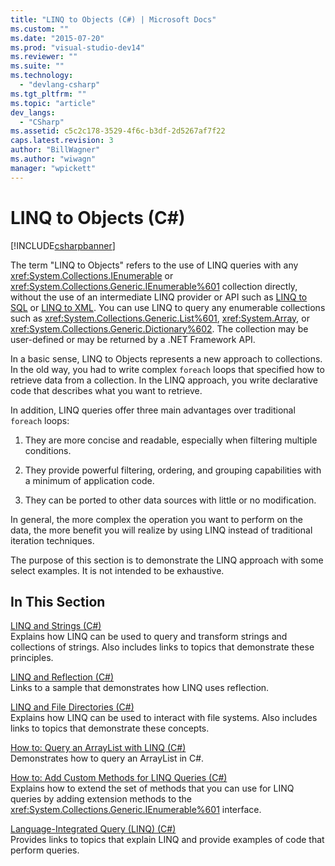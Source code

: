 ```yaml
---
title: "LINQ to Objects (C#) | Microsoft Docs"
ms.custom: ""
ms.date: "2015-07-20"
ms.prod: "visual-studio-dev14"
ms.reviewer: ""
ms.suite: ""
ms.technology: 
  - "devlang-csharp"
ms.tgt_pltfrm: ""
ms.topic: "article"
dev_langs: 
  - "CSharp"
ms.assetid: c5c2c178-3529-4f6c-b3df-2d5267af7f22
caps.latest.revision: 3
author: "BillWagner"
ms.author: "wiwagn"
manager: "wpickett"
---
```

# LINQ to Objects (C#)
[!INCLUDE[csharpbanner](../../../../csharp/includes/csharpbanner.md)]

The term "LINQ to Objects" refers to the use of LINQ queries with any <xref:System.Collections.IEnumerable> or <xref:System.Collections.Generic.IEnumerable%601> collection directly, without the use of an intermediate LINQ provider or API such as [LINQ to SQL](../Topic/LINQ%20to%20SQL.md) or [LINQ to XML](../Topic/LINQ%20to%20XML.md). You can use LINQ to query any enumerable collections such as <xref:System.Collections.Generic.List%601>, <xref:System.Array>, or <xref:System.Collections.Generic.Dictionary%602>. The collection may be user-defined or may be returned by a .NET Framework API.  
  
 In a basic sense, LINQ to Objects represents a new approach to collections. In the old way, you had to write complex `foreach` loops that specified how to retrieve data from a collection. In the LINQ approach, you write declarative code that describes what you want to retrieve.  
  
 In addition, LINQ queries offer three main advantages over traditional `foreach` loops:  
  
1.  They are more concise and readable, especially when filtering multiple conditions.  
  
2.  They provide powerful filtering, ordering, and grouping capabilities with a minimum of application code.  
  
3.  They can be ported to other data sources with little or no modification.  
  
 In general, the more complex the operation you want to perform on the data, the more benefit you will realize by using LINQ instead of traditional iteration techniques.  
  
 The purpose of this section is to demonstrate the LINQ approach with some select examples. It is not intended to be exhaustive.  
  
## In This Section  
 [LINQ and Strings (C#)](../../../../csharp/programming-guide/concepts/linq/linq-and-strings.md)  
 Explains how LINQ can be used to query and transform strings and collections of strings. Also includes links to topics that demonstrate these principles.  
  
 [LINQ and Reflection (C#)](../../../../csharp/programming-guide/concepts/linq/linq-and-reflection.md)  
 Links to a sample that demonstrates how LINQ uses reflection.  
  
 [LINQ and File Directories (C#)](../../../../csharp/programming-guide/concepts/linq/linq-and-file-directories.md)  
 Explains how LINQ can be used to interact with file systems. Also includes links to topics that demonstrate these concepts.  
  
 [How to: Query an ArrayList with LINQ (C#)](../../../../csharp/programming-guide/concepts/linq/how-to-query-an-arraylist-with-linq.md)  
 Demonstrates how to query an ArrayList in C#.  
  
 [How to: Add Custom Methods for LINQ Queries (C#)](../../../../csharp/programming-guide/concepts/linq/how-to-add-custom-methods-for-linq-queries.md)  
 Explains how to extend the set of methods that you can use for LINQ queries by adding extension methods to the <xref:System.Collections.Generic.IEnumerable%601> interface.  
  
 [Language-Integrated Query (LINQ) (C#)](../../../../csharp/programming-guide/concepts/linq/index.md)  
 Provides links to topics that explain LINQ and provide examples of code that perform queries.